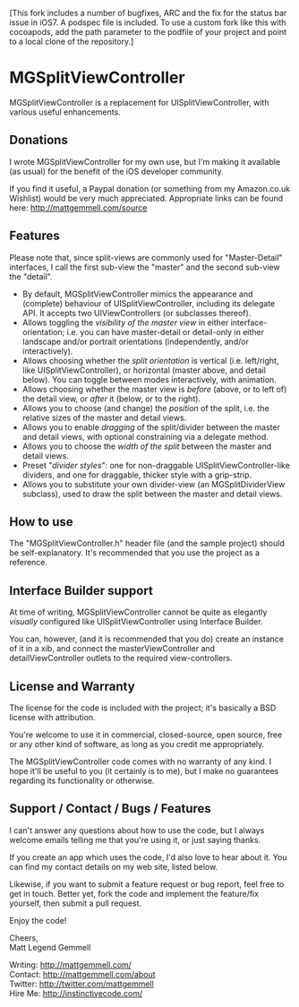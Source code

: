[This fork includes a number of bugfixes, ARC and the fix for the status bar issue in iOS7. A podspec file is included. To use a custom fork like this with cocoapods, add the path parameter to the podfile of your project and point to a local clone of the repository.]

MGSplitViewController
=====================

MGSplitViewController is a replacement for UISplitViewController, with various useful enhancements.


Donations
---------

I wrote MGSplitViewController for my own use, but I'm making it available (as usual) for the benefit of the iOS developer community.

If you find it useful, a Paypal donation (or something from my Amazon.co.uk Wishlist) would be very much appreciated. Appropriate links can be found here: <http://mattgemmell.com/source>


Features
--------

Please note that, since split-views are commonly used for "Master-Detail" interfaces, I call the first sub-view the "master" and the second sub-view the "detail".

- By default, MGSplitViewController mimics the appearance and (complete) behaviour of UISplitViewController, including its delegate API. It accepts two UIViewControllers (or subclasses thereof).
- Allows toggling the _visibility of the master view_ in either interface-orientation; i.e. you can have master-detail or detail-only in either landscape and/or portrait orientations (independently, and/or interactively).
- Allows choosing whether the _split orientation_ is vertical (i.e. left/right, like UISplitViewController), or horizontal (master above, and detail below). You can toggle between modes interactively, with animation.
- Allows choosing whether the master view is _before_ (above, or to left of) the detail view, or _after_ it (below, or to the right).
- Allows you to choose (and change) the _position_ of the split, i.e. the relative sizes of the master and detail views.
- Allows you to enable _dragging_ of the split/divider between the master and detail views, with optional constraining via a delegate method.
- Allows you to choose the _width of the split_ between the master and detail views.
- Preset "_divider styles_": one for non-draggable UISplitViewController-like dividers, and one for draggable, thicker style with a grip-strip.
- Allows you to substitute your own divider-view (an MGSplitDividerView subclass), used to draw the split between the master and detail views.


How to use
----------

The "MGSplitViewController.h" header file (and the sample project) should be self-explanatory. It's recommended that you use the project as a reference.


Interface Builder support
-------------------------

At time of writing, MGSplitViewController cannot be quite as elegantly _visually_ configured like UISplitViewController using Interface Builder.

You can, however, (and it is recommended that you do) create an instance of it in a xib, and connect the masterViewController and detailViewController outlets to the required view-controllers.


License and Warranty
--------------------

The license for the code is included with the project; it's basically a BSD license with attribution.

You're welcome to use it in commercial, closed-source, open source, free or any other kind of software, as long as you credit me appropriately.

The MGSplitViewController code comes with no warranty of any kind. I hope it'll be useful to you (it certainly is to me), but I make no guarantees regarding its functionality or otherwise.


Support / Contact / Bugs / Features
-----------------------------------

I can't answer any questions about how to use the code, but I always welcome emails telling me that you're using it, or just saying thanks.

If you create an app which uses the code, I'd also love to hear about it. You can find my contact details on my web site, listed below.

Likewise, if you want to submit a feature request or bug report, feel free to get in touch. Better yet, fork the code and implement the feature/fix yourself, then submit a pull request.

Enjoy the code!


Cheers,  
Matt Legend Gemmell  

Writing: http://mattgemmell.com/  
Contact: http://mattgemmell.com/about  
Twitter: http://twitter.com/mattgemmell  
Hire Me: http://instinctivecode.com/  
